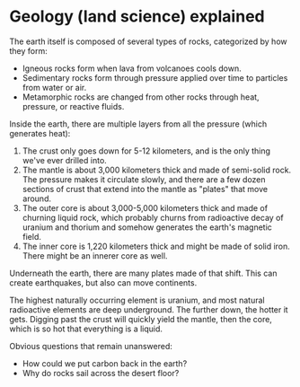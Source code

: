 
# Geology (land science) explained

The earth itself is composed of several types of rocks, categorized by how they form:

- Igneous rocks form when lava from volcanoes cools down.
- Sedimentary rocks form through pressure applied over time to particles from water or air.
- Metamorphic rocks are changed from other rocks through heat, pressure, or reactive fluids.

Inside the earth, there are multiple layers from all the pressure (which generates heat):

1. The crust only goes down for 5-12 kilometers, and is the only thing we've ever drilled into.
2. The mantle is about 3,000 kilometers thick and made of semi-solid rock. The pressure makes it circulate slowly, and there are a few dozen sections of crust that extend into the mantle as "plates" that move around.
3. The outer core is about 3,000-5,000 kilometers thick and made of churning liquid rock, which probably churns from radioactive decay of uranium and thorium and somehow generates the earth's magnetic field.
4. The inner core is 1,220 kilometers thick and might be made of solid iron. There might be an innerer core as well.

Underneath the earth, there are many plates made of that shift. This can create earthquakes, but also can move continents.

The highest naturally occurring element is uranium, and most natural radioactive elements are deep underground. The further down, the hotter it gets. Digging past the crust will quickly yield the mantle, then the core, which is so hot that everything is a liquid.

Obvious questions that remain unanswered:

- How could we put carbon back in the earth?
- Why do rocks sail across the desert floor?

